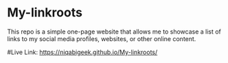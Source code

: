# My-linkroots
This repo is a simple one-page website that allows me to showcase a list of links to my social media profiles, websites, or other online content.

#Live Link: https://niqabigeek.github.io/My-linkroots/ 
